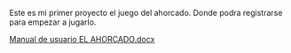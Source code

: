 Este es mi primer proyecto el juego del ahorcado. Donde podra registrarse para empezar a jugarlo.

[Manual de usuario EL AHORCADO.docx](https://github.com/MauroArjona/El-ahorcado/files/13812423/Manual.de.usuario.EL.AHORCADO.docx)
